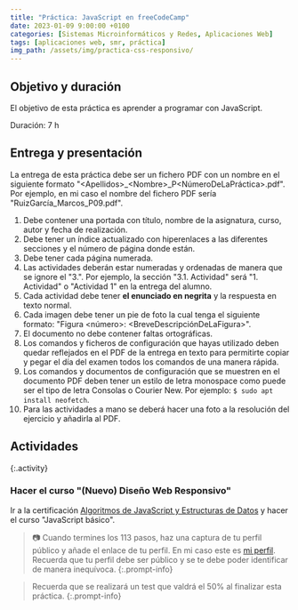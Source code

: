 ```yaml
---
title: "Práctica: JavaScript en freeCodeCamp"
date: 2023-01-09 9:00:00 +0100
categories: [Sistemas Microinformáticos y Redes, Aplicaciones Web]
tags: [aplicaciones web, smr, práctica]
img_path: /assets/img/practica-css-responsivo/
---
```


## Objetivo y duración

El objetivo de esta práctica es aprender a programar con JavaScript.

Duración: 7 h

## Entrega y presentación

La entrega de esta práctica debe ser un fichero PDF con un nombre en el siguiente formato "\<Apellidos\>_\<Nombre\>_P\<NúmeroDeLaPráctica\>.pdf". Por ejemplo, en mi caso el nombre del fichero PDF sería "RuizGarcía_Marcos_P09.pdf".

1. Debe contener una portada con título, nombre de la asignatura, curso, autor y fecha de realización.
2. Debe tener un índice actualizado con hiperenlaces a las diferentes secciones y el número de página donde están.
3. Debe tener cada página numerada.
4. Las actividades deberán estar numeradas y ordenadas de manera que se ignore el "3.". Por ejemplo, la sección "3.1. Actividad" será "1. Actividad" o "Actividad 1" en la entrega del alumno.
5. Cada actividad debe tener **el enunciado en negrita** y la respuesta en texto normal.
6. Cada imagen debe tener un pie de foto la cual tenga el siguiente formato: "Figura \<número\>: \<BreveDescripciónDeLaFigura\>".
7. El documento no debe contener faltas ortográficas.
8. Los comandos y ficheros de configuración que hayas utilizado deben quedar reflejados en el PDF de la entrega en texto para permitirte copiar y pegar el día del examen todos los comandos de una manera rápida.
9. Los comandos y documentos de configuración que se muestren en el documento PDF deben tener un estilo de letra monospace como puede ser el tipo de letra Consolas o Courier New. Por ejemplo: `$ sudo apt install neofetch`.
10. Para las actividades a mano se deberá hacer una foto a la resolución del ejercicio y añadirla al PDF.

## Actividades

{:.activity}
### Hacer el curso "(Nuevo) Diseño Web Responsivo"

Ir a la certificación [Algoritmos de JavaScript y Estructuras de Datos](https://www.freecodecamp.org/espanol/learn/javascript-algorithms-and-data-structures/) y hacer el curso "JavaScript básico".

> 📷 Cuando termines los 113 pasos, haz una captura de tu perfil público y añade el enlace de tu perfil. En mi caso este es [mi perfil](https://www.freecodecamp.org/fccbc40f106-3a04-422a-afc3-e806f616be0b). Recuerda que tu perfil debe ser público y se te debe poder identificar de manera inequívoca.
{:.prompt-info}

> Recuerda que se realizará un test que valdrá el 50% al finalizar esta práctica.
{:.prompt-info}

